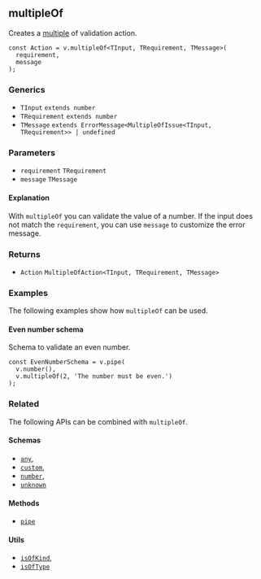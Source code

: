 multipleOf
----------

Creates a [multiple](https://en.wikipedia.org/wiki/Multiple_\$0mathematics\$0) of validation action.

    const Action = v.multipleOf<TInput, TRequirement, TMessage>(
      requirement,
      message
    );
    

### Generics

*   `TInput` `extends number`
*   `TRequirement` `extends number`
*   `TMessage` `extends ErrorMessage<MultipleOfIssue<TInput, TRequirement>> | undefined`

### Parameters

*   `requirement` `TRequirement`
*   `message` `TMessage`

#### Explanation

With `multipleOf` you can validate the value of a number. If the input does not match the `requirement`, you can use `message` to customize the error message.

### Returns

*   `Action` `MultipleOfAction<TInput, TRequirement, TMessage>`

### Examples

The following examples show how `multipleOf` can be used.

#### Even number schema

Schema to validate an even number.

    const EvenNumberSchema = v.pipe(
      v.number(),
      v.multipleOf(2, 'The number must be even.')
    );
    

### Related

The following APIs can be combined with `multipleOf`.

#### Schemas

*   [`any`](any.md),
*   [`custom`](custom.md),
*   [`number`](number.md),
*   [`unknown`](unknown.md)

#### Methods

*   [`pipe`](pipe.md)

#### Utils

*   [`isOfKind`](isOfKind.md),
*   [`isOfType`](isOfType.md)
